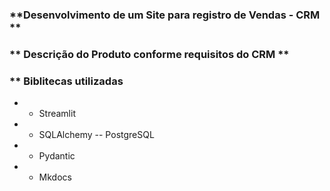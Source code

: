 ### **Desenvolvimento de um Site para registro de Vendas - CRM **

### ** Descrição do Produto conforme requisitos do CRM **


### ** Biblitecas utilizadas
-   -   Streamlit
-   -   SQLAlchemy -- PostgreSQL
-   -   Pydantic
-   -   Mkdocs
